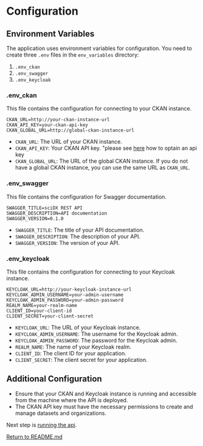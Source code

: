 # Configuration

## Environment Variables

The application uses environment variables for configuration. You need to create three `.env` files in the `env_variables` directory:

1. `.env_ckan`
2. `.env_swagger`
3. `.env_keycloak`

### .env_ckan

This file contains the configuration for connecting to your CKAN instance.

```
CKAN_URL=http://your-ckan-instance-url
CKAN_API_KEY=your-ckan-api-key
CKAN_GLOBAL_URL=http://global-ckan-instance-url
```

- `CKAN_URL`: The URL of your CKAN instance.
- `CKAN_API_KEY`: Your CKAN API key. "please see [here](https://docs.ckan.org/en/2.10/api/index.html#authentication-and-api-tokens) how to optain an api key
- `CKAN_GLOBAL_URL`: The URL of the global CKAN instance. If you do not have a global CKAN instance, you can use the same URL as `CKAN_URL`.

### .env_swagger

This file contains the configuration for Swagger documentation.

```
SWAGGER_TITLE=sciDX REST API
SWAGGER_DESCRIPTION=API documentation
SWAGGER_VERSION=0.1.0
```

- `SWAGGER_TITLE`: The title of your API documentation.
- `SWAGGER_DESCRIPTION`: The description of your API.
- `SWAGGER_VERSION`: The version of your API.

### .env_keycloak

This file contains the configuration for connecting to your Keycloak instance.

```
KEYCLOAK_URL=http://your-keycloak-instance-url
KEYCLOAK_ADMIN_USERNAME=your-admin-username
KEYCLOAK_ADMIN_PASSWORD=your-admin-password
REALM_NAME=your-realm-name
CLIENT_ID=your-client-id
CLIENT_SECRET=your-client-secret
```

- `KEYCLOAK_URL`: The URL of your Keycloak instance.
- `KEYCLOAK_ADMIN_USERNAME`: The username for the Keycloak admin.
- `KEYCLOAK_ADMIN_PASSWORD`: The password for the Keycloak admin.
- `REALM_NAME`: The name of your Keycloak realm.
- `CLIENT_ID`: The client ID for your application.
- `CLIENT_SECRET`: The client secret for your application.


## Additional Configuration

- Ensure that your CKAN and Keycloak instance is running and accessible from the machine where the API is deployed.
- The CKAN API key must have the necessary permissions to create and manage datasets and organizations.

Next step is [running the api](../docs/usage.md).

[Return to README.md](../README.md)
